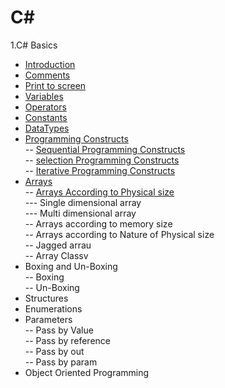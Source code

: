 # **C#**
1.C# Basics
 - [Introduction](https://github.com/shashikirankantheti/C-sharp/blob/master/Introduction)
 - [Comments](https://github.com/shashikirankantheti/C-sharp/blob/master/Comments)
 - [Print to screen](https://github.com/shashikirankantheti/C-sharp/blob/master/Print%20to%20screen)
 - [Variables](https://github.com/shashikirankantheti/C-sharp/blob/master/Variables)
 - [Operators](https://github.com/shashikirankantheti/C-sharp/blob/master/Operators)
 - [Constants](https://github.com/shashikirankantheti/C-sharp/blob/master/Constants)
 - [DataTypes](https://github.com/shashikirankantheti/C-sharp/blob/master/Data%20Types)
 - [Programming Constructs](https://github.com/shashikirankantheti/C-sharp/blob/master/programming%20constructs) <br>
   -- [Sequential Programming Constructs](https://github.com/shashikirankantheti/C-sharp/blob/master/Sequential%20Programming%20Constructs)<br>
   -- [selection Programming Constructs](https://github.com/shashikirankantheti/C-sharp/blob/master/Selective%20Programming%20constructs)<br>
   -- [Iterative Programming Constructs](https://github.com/shashikirankantheti/C-sharp/blob/master/Iterative%20Programming%20Constructs)<br>
 - [Arrays](https://github.com/shashikirankantheti/C-sharp/blob/master/Arrays)<br>
   -- [Arrays According to Physical size](https://github.com/shashikirankantheti/C-sharp/blob/master/Arrays%20According%20to%20Physical%20Size)<br>
       --- Single dimensional array<br>
       --- Multi dimensional array<br>
   -- Arrays according to memory size<br>
   -- Arrays according to Nature of Physical size<br>
   -- Jagged arrau<br>
   -- Array Classv<br>
 - Boxing and Un-Boxing<br>
   -- Boxing<br>
   -- Un-Boxing<br>
 - Structures<br>
 - Enumerations<br>
 - Parameters<br>
   -- Pass by Value<br>
   -- Pass by reference<br>
   -- Pass by out<br>
   -- Pass by param<br>
 - Object Oriented Programming<br>
 
